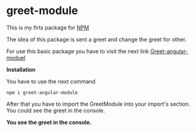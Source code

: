 # greet-module

This is my firts package for [NPM](https://www.npmjs.com/)

The idea of this package is sent a greet and change the greet for other.

For use this basic package you have to visit the next link [Greet-angular-moduel](https://www.npmjs.com/package/greet-angular-module)


**Installation**

You have to use the next command
```
npm i greet-angular-module
```

After that you have to import the GreetModule into your import's section.
You could see the greet in the console.

**You see the greet in the console.**